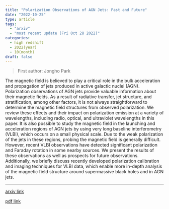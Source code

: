 ```yaml
---
title: "Polarization Observations of AGN Jets: Past and Future"
date: "2022-10-25"
type: article
tags:
  - "arxiv"
  - "most recent update (Fri Oct 28 2022)"
categories:
  - high redshift
  - 2022(year)
  - 10(month)
draft: false
---
```


> First author: Jongho Park

 The magnetic field is believed to play a critical role in the bulk
acceleration and propagation of jets produced in active galactic nuclei (AGN).
Polarization observations of AGN jets provide valuable information about their
magnetic fields. As a result of radiative transfer, jet structure, and
stratification, among other factors, it is not always straightforward to
determine the magnetic field structures from observed polarization. We review
these effects and their impact on polarization emission at a variety of
wavelengths, including radio, optical, and ultraviolet wavelengths in this
paper. It is also possible to study the magnetic field in the launching and
acceleration regions of AGN jets by using very long baseline interferometry
(VLBI), which occurs on a small physical scale. Due to the weak polarization of
the jets in these regions, probing the magnetic field is generally difficult.
However, recent VLBI observations have detected significant polarization and
Faraday rotation in some nearby sources. We present the results of these
observations as well as prospects for future observations. Additionally, we
briefly discuss recently developed polarization calibration and imaging
techniques for VLBI data, which enable more in-depth analysis of the magnetic
field structure around supermassive black holes and in AGN jets.

---
[arxiv link](http://arxiv.org/abs/2210.13819v1)

[pdf link](http://arxiv.org/pdf/2210.13819v1)